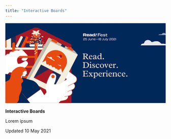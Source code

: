 ```yaml
---
title: "Interactive Boards"
---
```


![banner RF](\images\RF_Inner.png)

**Interactive Boards**

Lorem ipsum

 



Updated 10 May 2021

